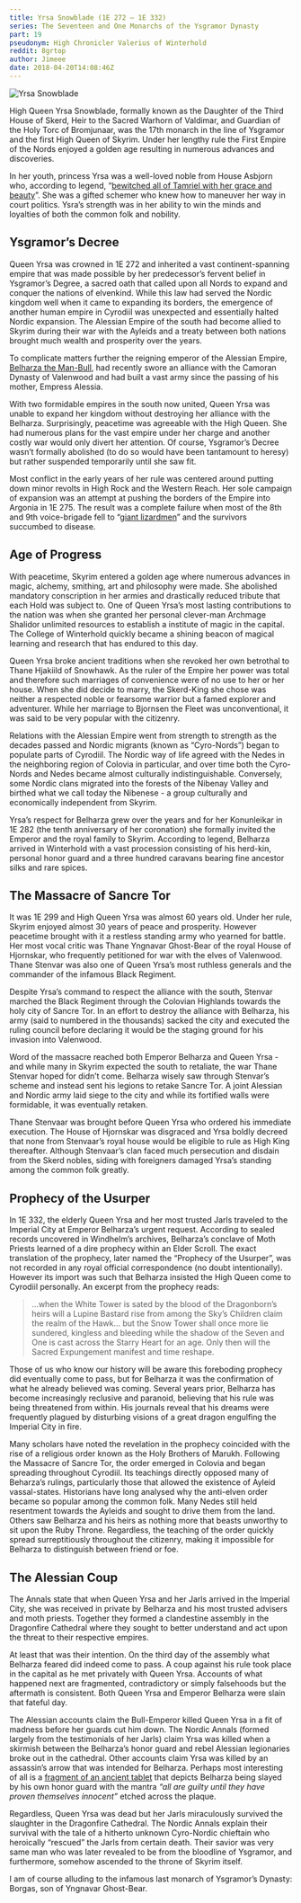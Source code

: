 ```yaml
---
title: Yrsa Snowblade (1E 272 — 1E 332)
series: The Seventeen and One Monarchs of the Ysgramor Dynasty
part: 19
pseudonym: High Chronicler Valerius of Winterhold
reddit: 8grtop
author: Jimeee
date: 2018-04-20T14:08:46Z
---
```


![Yrsa Snowblade][banner]

High Queen Yrsa Snowblade, formally known as the Daughter of the Third House of
Skerd, Heir to the Sacred Warhorn of Valdimar, and Guardian of the Holy Torc of
Bromjunaar, was the 17th monarch in the line of Ysgramor and the first High
Queen of Skyrim. Under her lengthy rule the First Empire of the Nords enjoyed a
golden age resulting in numerous advances and discoveries.

In her youth, princess Yrsa was a well-loved noble from House Asbjorn who,
according to legend, “[bewitched all of Tamriel with her grace and beauty][0]”.
She was a gifted schemer who knew how to maneuver her way in court politics.
Ysra’s strength was in her ability to win the minds and loyalties of both the
common folk and nobility.

## Ysgramor’s Decree

Queen Yrsa was crowned in 1E 272 and inherited a vast continent-spanning empire
that was made possible by her predecessor’s fervent belief in Ysgramor’s Degree,
a sacred oath that called upon all Nords to expand and conquer the nations of
elvenkind. While this law had served the Nordic kingdom well when it came to
expanding its borders, the emergence of another human empire in Cyrodiil was
unexpected and essentially halted Nordic expansion. The Alessian Empire of the
south had become allied to Skyrim during their war with the Ayleids and a treaty
between both nations brought much wealth and prosperity over the years.

To complicate matters further the reigning emperor of the Alessian Empire,
[Belharza the Man-Bull][1], had recently swore an alliance with the Camoran
Dynasty of Valenwood and had built a vast army since the passing of his mother,
Empress Alessia.

With two formidable empires in the south now united, Queen Yrsa was unable to
expand her kingdom without destroying her alliance with the Belharza.
Surprisingly, peacetime was agreeable with the High Queen. She had numerous
plans for the vast empire under her charge and another costly war would only
divert her attention. Of course, Ysgramor’s Decree wasn’t formally abolished (to
do so would have been tantamount to heresy) but rather suspended temporarily
until she saw fit.

Most conflict in the early years of her rule was centered around putting down
minor revolts in High Rock and the Western Reach. Her sole campaign of expansion
was an attempt at pushing the borders of the Empire into Argonia in 1E 275. The
result was a complete failure when most of the 8th and 9th voice-brigade fell to
“[giant lizardmen][2]” and the survivors succumbed to disease.

## Age of Progress

With peacetime, Skyrim entered a golden age where numerous advances in magic,
alchemy, smithing, art and philosophy were made. She abolished mandatory
conscription in her armies and drastically reduced tribute that each Hold was
subject to. One of Queen Yrsa’s most lasting contributions to the nation was
when she granted her personal clever-man Archmage Shalidor unlimited resources
to establish a institute of magic in the capital. The College of Winterhold
quickly became a shining beacon of magical learning and research that has
endured to this day.

Queen Yrsa broke ancient traditions when she revoked her own betrothal to Thane
Hjakiild of Snowhawk. As the ruler of the Empire her power was total and
therefore such marriages of convenience were of no use to her or her house. When
she did decide to marry, the Skerd-King she chose was neither a respected noble
or fearsome warrior but a famed explorer and adventurer. While her marriage to
Bjornsen the Fleet was unconventional, it was said to be very popular with the
citizenry.

Relations with the Alessian Empire went from strength to strength as the decades
passed and Nordic migrants (known as “Cyro-Nords”) began to populate parts of
Cyrodiil. The Nordic way of life agreed with the Nedes in the neighboring region
of Colovia in particular, and over time both the Cyro-Nords and Nedes became
almost culturally indistinguishable. Conversely, some Nordic clans migrated into
the forests of the Nibenay Valley and birthed what we call today the Nibenese -
a group culturally and economically independent from Skyrim.

Yrsa’s respect for Belharza grew over the years and for her Konunleikar in 1E
282 (the tenth anniversary of her coronation) she formally invited the Emperor
and the royal family to Skyrim. According to legend, Belharza arrived in
Winterhold with a vast procession consisting of his herd-kin, personal honor
guard and a three hundred caravans bearing fine ancestor silks and rare spices.

## The Massacre of Sancre Tor

It was 1E 299 and High Queen Yrsa was almost 60 years old. Under her rule,
Skyrim enjoyed almost 30 years of peace and prosperity. However peacetime
brought with it a restless standing army who yearned for battle. Her most vocal
critic was Thane Yngnavar Ghost-Bear of the royal House of Hjornskar, who
frequently petitioned for war with the elves of Valenwood. Thane Stenvar was
also one of Queen Yrsa’s most ruthless generals and the commander of the
infamous Black Regiment.

Despite Yrsa’s command to respect the alliance with the south, Stenvar marched
the Black Regiment through the Colovian Highlands towards the holy city of
Sancre Tor. In an effort to destroy the alliance with Belharza, his army (said
to numbered in the thousands) sacked the city and executed the ruling council
before declaring it would be the staging ground for his invasion into Valenwood.

Word of the massacre reached both Emperor Belharza and Queen Yrsa - and while
many in Skyrim expected the south to retaliate, the war Thane Stenvar hoped for
didn’t come. Belharza wisely saw through Stenvar’s scheme and instead sent his
legions to retake Sancre Tor. A joint Alessian and Nordic army laid siege to the
city and while its fortified walls were formidable, it was eventually retaken.

Thane Stenvaar was brought before Queen Yrsa who ordered his immediate
execution. The House of Hjornskar was disgraced and Yrsa boldly decreed that
none from Stenvaar’s royal house would be eligible to rule as High King
thereafter. Although Stenvaar’s clan faced much persecution and disdain from the
Skerd nobles, siding with foreigners damaged Yrsa’s standing among the common
folk greatly.

## Prophecy of the Usurper

In 1E 332, the elderly Queen Yrsa and her most trusted Jarls traveled to the
Imperial City at Emperor Belharza’s urgent request. According to sealed records
uncovered in Windhelm’s archives, Belharza’s conclave of Moth Priests learned of
a dire prophecy within an Elder Scroll. The exact translation of the prophecy,
later named the “Prophecy of the Usurper”, was not recorded in any royal
official correspondence (no doubt intentionally). However its import was such
that Belharza insisted the High Queen come to Cyrodiil personally. An excerpt
from the prophecy reads:

> …when the White Tower is sated by the blood of the Dragonborn’s heirs will a
> Lupine Bastard rise from among the Sky’s Children claim the realm of the Hawk…
> but the Snow Tower shall once more lie sundered, kingless and bleeding while
> the shadow of the Seven and One is cast across the Starry Heart for an age.
> Only then will the Sacred Expungement manifest and time reshape.

Those of us who know our history will be aware this foreboding prophecy did
eventually come to pass, but for Belharza it was the confirmation of what he
already believed was coming. Several years prior, Belharza has become
increasingly reclusive and paranoid, believing that his rule was being
threatened from within. His journals reveal that his dreams were frequently
plagued by disturbing visions of a great dragon engulfing the Imperial City in
fire.

Many scholars have noted the revelation in the prophecy coincided with the rise
of a religious order known as the Holy Brothers of Marukh. Following the
Massacre of Sancre Tor, the order emerged in Colovia and began spreading
throughout Cyrodiil. Its teachings directly opposed many of Beharza’s rulings,
particularly those that allowed the existence of Ayleid vassal-states.
Historians have long analysed why the anti-elven order became so popular among
the common folk. Many Nedes still held resentment towards the Ayleids and sought
to drive them from the land. Others saw Belharza and his heirs as nothing more
that beasts unworthy to sit upon the Ruby Throne. Regardless, the teaching of
the order quickly spread surreptitiously throughout the citizenry, making it
impossible for Belharza to distinguish between friend or foe.

## The Alessian Coup

The Annals state that when Queen Yrsa and her Jarls arrived in the Imperial
City, she was received in private by Belharza and his most trusted advisers and
moth priests. Together they formed a clandestine assembly in the Dragonfire
Cathedral where they sought to better understand and act upon the threat to
their respective empires.

At least that was their intention. On the third day of the assembly what
Belharza feared did indeed come to pass. A coup against his rule took place in
the capital as he met privately with Queen Yrsa. Accounts of what happened next
are fragmented, contradictory or simply falsehoods but the aftermath is
consistent. Both Queen Yrsa and Emperor Belharza were slain that fateful day.

The Alessian accounts claim the Bull-Emperor killed Queen Yrsa in a fit of
madness before her guards cut him down. The Nordic Annals (formed largely from
the testimonials of her Jarls) claim Yrsa was killed when a skirmish between the
Belharza’s honor guard and rebel Alessian legionaries broke out in the
cathedral. Other accounts claim Yrsa was killed by an assassin’s arrow that was
intended for Belharza. Perhaps most interesting of all is a [fragment of an
ancient tablet][3] that depicts Belharza being slayed by his own honor guard
with the mantra _“all are guilty until they have proven themselves innocent”_
etched across the plaque.

Regardless, Queen Yrsa was dead but her Jarls miraculously survived the
slaughter in the Dragonfire Cathedral. The Nordic Annals explain their survival
with the tale of a hitherto unknown Cyro-Nordic chieftain who heroically
“rescued” the Jarls from certain death. Their savior was very same man who was
later revealed to be from the bloodline of Ysgramor, and furthermore, somehow
ascended to the throne of Skyrim itself.

I am of course alluding to the infamous last monarch of Ysgramor’s Dynasty:
Borgas, son of Yngnavar Ghost-Bear.

[0]: http://en.uesp.net/wiki/Skyrim:Elemental_Fury#Word_Wall_Translations
[1]: http://en.uesp.net/wiki/Lore:Belharza
[2]: http://en.uesp.net/wiki/Online:Behemoth
[3]: http://en.uesp.net/wiki/Lore:On_Minotaurs
[banner]: ./8grtop/banner-yrsa.png
